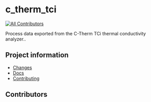 # c_therm_tci

[![All Contributors](https://img.shields.io/github/all-contributors/blakeNaccarato/c-therm-tci?color=ee8449&style=flat-square)](#contributors)

Process data exported from the C-Therm TCi thermal conductivity analyzer..

## Project information

- [Changes](<https://blakeNaccarato.github.io/c-therm-tci/changelog.html>)
- [Docs](<https://blakeNaccarato.github.io/c-therm-tci>)
- [Contributing](<https://blakeNaccarato.github.io/c-therm-tci/contributing.html>)

## Contributors

<!-- ALL-CONTRIBUTORS-LIST:START - Do not remove or modify this section -->
<!-- ALL-CONTRIBUTORS-LIST:END -->
